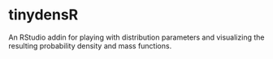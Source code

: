 # tinydensR
An RStudio addin for playing with distribution parameters and visualizing the resulting probability density and mass functions.
